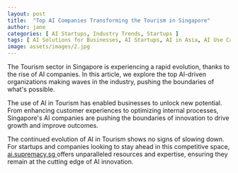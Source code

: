 ```yaml
---
layout: post
title:  "Top AI Companies Transforming the Tourism in Singapore"
author: jane
categories: [ AI Startups, Industry Trends, Startups ]
tags: [ AI Solutions for Businesses, AI Startups, AI in Asia, AI Use Cases ]
image: assets/images/2.jpg
---
```


The Tourism sector in Singapore is experiencing a rapid evolution, thanks to the rise of AI companies. In this article, we explore the top AI-driven organizations making waves in the industry, pushing the boundaries of what's possible.

The use of AI in Tourism has enabled businesses to unlock new potential. From enhancing customer experiences to optimizing internal processes, Singapore's AI companies are pushing the boundaries of innovation to drive growth and improve outcomes.

The continued evolution of AI in Tourism shows no signs of slowing down. For startups and companies looking to stay ahead in this competitive space, <a href="https://ai.supremacy.sg" target="_blank"> ai.supremacy.sg </a> offers unparalleled resources and expertise, ensuring they remain at the cutting edge of AI innovation.
